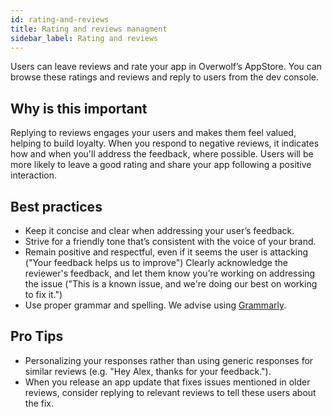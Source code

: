 ```yaml
---
id: rating-and-reviews
title: Rating and reviews managment
sidebar_label: Rating and reviews
---
```


Users can leave reviews and rate your app in Overwolf’s AppStore. You can browse these ratings and reviews and reply to users from the dev console.

## Why is this important

Replying to reviews engages your users and makes them feel valued, helping to build loyalty. When you respond to negative reviews, it indicates how and when you'll address the feedback, where possible. Users will be more likely to leave a good rating and share your app following a positive interaction.

## Best practices

* Keep it concise and clear when addressing your user’s feedback.
* Strive for a friendly tone that’s consistent with the voice of your brand.
* Remain positive and respectful, even if it seems the user is attacking ("Your feedback helps us to improve") Clearly acknowledge the reviewer's feedback, and let them know you’re working on addressing the issue ("This is a known issue, and we're doing our best on working to fix it.")
* Use proper grammar and spelling. We advise using [Grammarly](https://app.grammarly.com/). 

## Pro Tips

* Personalizing your responses rather than using generic responses for similar reviews (e.g. "Hey Alex, thanks for your feedback.").
* When you release an app update that fixes issues mentioned in older reviews, consider replying to relevant reviews to tell these users about the fix.
